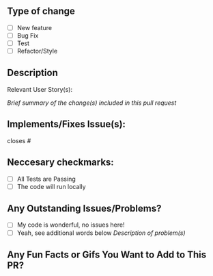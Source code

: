 ## Type of change
- [ ] New feature
- [ ] Bug Fix
- [ ] Test
- [ ] Refactor/Style

## Description
Relevant User Story(s): 

*Brief summary of the change(s) included in this pull request*

## Implements/Fixes Issue(s):
closes #

## Neccesary checkmarks:
- [ ] All Tests are Passing
- [ ] The code will run locally

## Any Outstanding Issues/Problems?
- [ ] My code is wonderful, no issues here!
- [ ] Yeah, see additional words below
*Description of problem(s)*

## Any Fun Facts or Gifs You Want to Add to This PR?
